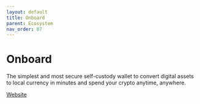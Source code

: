 ```yaml
---
layout: default
title: Onboard
parent: Ecosystem
nav_order: 87
---
```

# Onboard

The simplest and most secure self-custody wallet to convert digital assets to local currency in minutes and spend your crypto anytime, anywhere.

[Website](https://onboard.xyz)